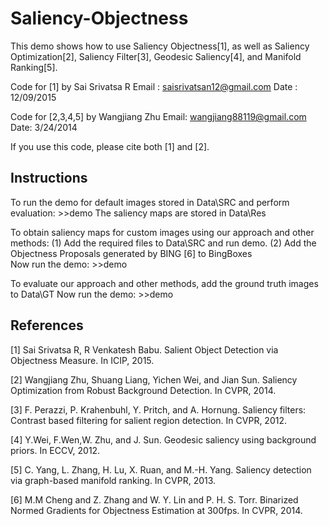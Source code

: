 # Saliency-Objectness
This demo shows how to use Saliency Objectness[1], as well as Saliency 
Optimization[2], Saliency Filter[3], Geodesic Saliency[4], 
and Manifold Ranking[5].

Code for [1] by Sai Srivatsa R
Email : saisrivatsan12@gmail.com
Date : 12/09/2015

Code for [2,3,4,5] by Wangjiang Zhu
Email: wangjiang88119@gmail.com
Date: 3/24/2014

If you use this code, please cite both [1] and [2].

Instructions
------------

To run the demo for default images stored in Data\SRC and perform evaluation: >>demo
The saliency maps are stored in Data\Res 

To obtain saliency maps for custom images using our approach and other methods:
(1) Add the required files to Data\SRC and run demo.
(2) Add the Objectness Proposals generated by BING [6] to BingBoxes\
Now run the demo: >>demo

To evaluate our approach and other methods, add the ground truth images to Data\GT
Now run the demo: >>demo


References
----------

[1] Sai Srivatsa R, R Venkatesh Babu. Salient Object Detection via
Objectness Measure. In ICIP, 2015.

[2] Wangjiang Zhu, Shuang Liang, Yichen Wei, and Jian Sun. Saliency
Optimization from Robust Background Detection. In CVPR, 2014.

[3] F. Perazzi, P. Krahenbuhl, Y. Pritch, and A. Hornung. Saliency
filters: Contrast based filtering for salient region detection.
In CVPR, 2012.

[4] Y.Wei, F.Wen,W. Zhu, and J. Sun. Geodesic saliency using
background priors. In ECCV, 2012.

[5] C. Yang, L. Zhang, H. Lu, X. Ruan, and M.-H. Yang. Saliency
detection via graph-based manifold ranking. In CVPR, 2013.

[6] M.M Cheng and Z. Zhang and W. Y. Lin and P. H. S. Torr. Binarized 
Normed Gradients for Objectness Estimation at 300fps. In CVPR, 2014.



